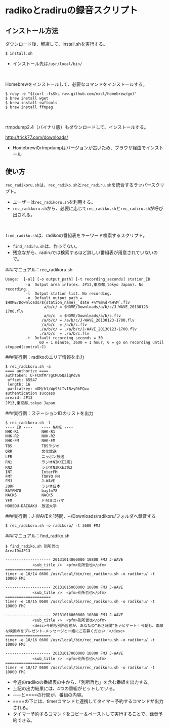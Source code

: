radikoとradiruの録音スクリプト
===========================

インストール方法
-------------

ダウンロード後、解凍して、install.shを実行する。

	$ install.sh

* インストール先は`/usr/local/bin/`

<br />

Homebrewをインストールして、必要なコマンドをインストールする。

	$ ruby -e "$(curl -fsSkL raw.github.com/mxcl/homebrew/go)"
	$ brew install wget
	$ brew install swftools
	$ brew install ffmpeg

<br />

rtmpdump2.4（バイナリ版）もダウンロードして、インストールする。

http://trick77.com/downloads/

* Homebrewのrtmpdumpはバージョンが古いため、ブラウザ経由でインストール

使い方
-----

`rec_radikoru.sh`は、`rec_radiko.sh`と`rec_radiru.sh`を統合するラッパースクリプト。

* ユーザーは`rec_radikoru.sh`を利用する。
* `rec_radikoru.sh`から、必要に応じて`rec_radiko.sh`と`rec_radiru.sh`が呼び出される。

<br />

`find_radiko.sh`は、radikoの番組表をキーワード検索するスクリプト。

* `find_radiru.sh`は、作ってない。
* 残念ながら、radiruでは検索するほど詳しい番組表が用意されていないので。

###マニュアル：rec_radikoru.sh

	Usage:  [-al] [-o output_path] [-t recording_seconds] station_ID
		     -a  Output area info(ex. JP13,東京都,tokyo Japan). No recording.
		     -l  Output station list. No recording.
		     -o  Default output_path = $HOME/Downloads/${station_name}_`date +%Y%m%d-%H%M`.flv
		             a/b/c/ = $HOME/Downloads/a/b/c/J-WAVE_20130123-1700.flv
		             a/b/c  = $HOME/Downloads/a/b/c.flv
		            /a/b/c/ = /a/b/c/J-WAVE_20130123-1700.flv
		            /a/b/c  = /a/b/c.flv
		           ./a/b/c/ = ./a/b/c/J-WAVE_20130123-1700.flv
		           ./a/b/c  = ./a/b/c.flv
		     -t  Default recording_seconds = 30
		           60 = 1 minute, 3600 = 1 hour, 0 = go on recording until stopped(control-C)

###実行例：radikoのエリア情報を出力

	$ rec_radikoru.sh -a
	==== authorize ====
	authtoken: U-FCNfMr7gCMUoQaiqPdvA
	 offset: 65547
	 length: 16
	 partialkey: oOM/h1/Wp95LIvIBzyDkEQ==
	authentication success
	areaid: JP13
	JP13,東京都,tokyo Japan

###実行例：ステーションIDのリストを出力

	$ rec_radikoru.sh -l
	---- ID ----    ---- NAME ----
	NHK-R1          NHK-R1
	NHK-R2          NHK-R2
	NHK-FM          NHK-FM
	TBS             TBSラジオ
	QRR             文化放送
	LFR             ニッポン放送
	RN1             ラジオNIKKEI第1 
	RN2             ラジオNIKKEI第2
	INT             InterFM
	FMT             TOKYO FM
	FMJ             J-WAVE
	JORF            ラジオ日本 
	BAYFM78         bayfm78
	NACK5           NACK5
	YFM             ＦＭヨコハマ 
	HOUSOU-DAIGAKU  放送大学

###実行例：J-WAVEを1時間、~/Downloads/radikoru/フォルダへ録音する
           
	$ rec_radikoru.sh -o radikoru/ -t 3600 FMJ

###マニュアル：find_radiko.sh

	$ find_radiko.sh 別所哲也
	AreaID=JP13
	
	-------------------- 20131014060000 10800 FMJ J-WAVE
	            <sub_title />  <pfm>別所哲也</pfm>
	====================
	timer -e 10/14 0600 /usr/local/bin/rec_radikoru.sh -o radikoru/ -t 10800 FMJ
	
	-------------------- 20131015060000 10800 FMJ J-WAVE
	            <sub_title />  <pfm>別所哲也</pfm>
	====================
	timer -e 10/15 0600 /usr/local/bin/rec_radikoru.sh -o radikoru/ -t 10800 FMJ
	
	-------------------- 20131016060000 10800 FMJ J-WAVE
	            <sub_title />  <pfm>別所哲也</pfm>
	            <desc>今朝も別所哲也が、あなたの“あさ時間”をナビゲート！今朝も、素敵な映画のをプレゼント☆メッセージと一緒にご応募ください！</desc>
	====================
	timer -e 10/16 0600 /usr/local/bin/rec_radikoru.sh -o radikoru/ -t 10800 FMJ
	
	-------------------- 20131017060000 10800 FMJ J-WAVE
	            <sub_title />  <pfm>別所哲也</pfm>
	====================
	timer -e 10/17 0600 /usr/local/bin/rec_radikoru.sh -o radikoru/ -t 10800 FMJ

* 今週のradikoの番組表の中から、「別所哲也」を含む番組を出力する。
* 上記の出力結果には、4つの番組がヒットしている。
* ----と====の行間が、番組の内容。
* ====の下には、timerコマンドと連携してタイマー予約するコマンドが出力される。
* タイマー予約するコマンドをコピー＆ペーストして実行することで、録音予約できる。
